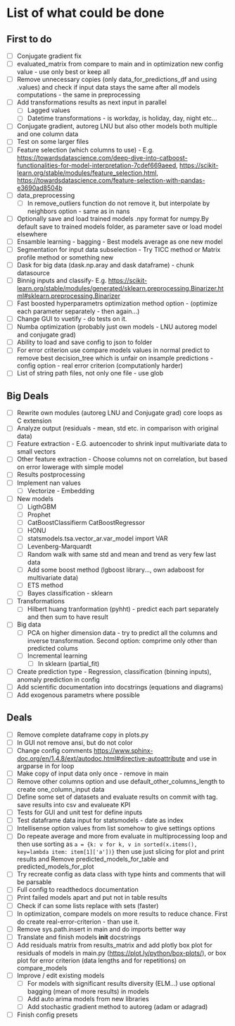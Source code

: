 # List of what could be done

## First to do

- [ ] Conjugate gradient fix
- [ ] evaluated_matrix from compare to main and in optimization new config value - use only best or keep all
- [ ] Remove unnecessary copies (only data_for_predictions_df and using .values) and check if input data stays the same after all models computations - the same in preprocessing
- [ ] Add transformations results as next input in parallel
  - [ ] Lagged values
  - [ ] Datetime transformations - is workday, is holiday, day, night etc...
- [ ] Conjugate gradient, autoreg LNU but also other models both multiple and one column data
- [ ] Test on some larger files
- [ ] Feature selection (which columns to use) - E.g. https://towardsdatascience.com/deep-dive-into-catboost-functionalities-for-model-interpretation-7cdef669aeed, https://scikit-learn.org/stable/modules/feature_selection.html, https://towardsdatascience.com/feature-selection-with-pandas-e3690ad8504b
- [ ] data_preprocessing
  - [ ] In remove_outliers function do not remove it, but interpolate by neighbors option - same as in nans
- [ ] Optionally save and load trained models .npy format for numpy.By default save to trained models folder, as parameter save or load model elsewhere
- [ ] Ensamble learning - bagging - Best models average as one new model
- [ ] Segmentation for input data subselection - Try TICC method or Matrix profile method or something new
- [ ] Dask for big data (dask.np.aray and dask dataframe) - chunk datasource
- [ ] Binnig inputs and classify- E.g. https://scikit-learn.org/stable/modules/generated/sklearn.preprocessing.Binarizer.html#sklearn.preprocessing.Binarizer
- [ ] Fast boosted hyperparametrs optimization method option - (optimize each parameter separately - then again...)
- [ ] Change GUI to vuetify - do tests on it.
- [ ] Numba optimization (probably just own models - LNU autoreg model and conjugate grad)
- [ ] Ability to load and save config to json to folder
- [ ] For error criterion use compare models values in normal predict to remove best decision_tree which is unfair on insample predictions - config option - real error criterion (computationly harder)
- [ ] List of string path files, not only one file - use glob

## Big Deals

- [ ] Rewrite own modules (autoreg LNU and Conjugate grad) core loops as C extension
- [ ] Analyze output (residuals - mean, std etc. in comparison with original data)
- [ ] Feature extraction - E.G. autoencoder to shrink input multivariate data to small vectors
- [ ] Other feature extraction - Choose columns not on correlation, but based on error lowerage with simple model
- [ ] Results postprocessing
- [ ] Implement nan values
  - [ ] Vectorize - Embedding
- [ ] New models
  - [ ] LigthGBM
  - [ ] Prophet
  - [ ] CatBoostClassifierm CatBoostRegressor
  - [ ] HONU
  - [ ] statsmodels.tsa.vector_ar.var_model import VAR
  - [ ] Levenberg-Marquardt
  - [ ] Random walk with same std and mean and trend as very few last data
  - [ ] Add some boost method (lgboost library..., own adaboost for multivariate data)
  - [ ] ETS method
  - [ ] Bayes classification - sklearn
- [ ] Transformations
  - [ ] Hilbert huang tranformation (pyhht) - predict each part separately and then sum to have result
- [ ] Big data
  - [ ] PCA on higher dimension data - try to predict all the columns and inverse transformation. Second option: comprime only other than predicted colums
  - [ ] Incremental learning
    - [ ] In sklearn (partial_fit)
- [ ] Create prediction type - Regression, classification (binning inputs), anomaly prediction in config
- [ ] Add scientific documentation into docstrings (equations and diagrams)
- [ ] Add exogenous parametrs where possible

## Deals

- [ ] Remove complete dataframe copy in plots.py
- [ ] In GUI not remove ansi, but do not color
- [ ] Change config comments https://www.sphinx-doc.org/en/1.4.8/ext/autodoc.html#directive-autoattribute and use in argparse in for loop
- [ ] Make copy of input data only once - remove in main
- [ ] Remove other columns option and use default_other_columns_length to create one_column_input data
- [ ] Define some set of datasets and evaluate results on commit with tag. save results into csv and evalueate KPI
- [ ] Tests for GUI and unit test for define inputs
- [ ] Test dataframe data input for statsmodels - date as index
- [ ] Intellisense option values from list somehow to give settings options
- [ ] Do repeate average and more from evaluate in multiprocessing loop and then use sorting as `a = {k: v for k, v in sorted(x.items(), key=lambda item: item[1]['a'])}` then use just slicing for plot and print results and Remove predicted_models_for_table and predicted_models_for_plot
- [ ] Try recreate config as data class with type hints and comments that will be parsable
- [ ] Full config to readthedocs documentation
- [ ] Print failed models apart and put not in table results
- [ ] Check if can some lists replace with sets (faster)
- [ ] In optimization, compare models on more results to reduce chance. First do create real-error-criterion - than use it.
- [ ] Remove sys.path.insert in main and do imports better way
- [ ] Translate and finish models **init** docstrings
- [ ] Add residuals matrix from results_matrix and add plotly box plot for residuals of models in main.py (https://plot.ly/python/box-plots/), or box plot for error criterion (data lengths and for repetitions) on compare_models
- [ ] Improve / edit existing models
  - [ ] For models with significant results diversity (ELM...) use optional bagging (mean of more results) in models
  - [ ] Add auto arima models from new libraries
  - [ ] Add stochastic gradient method to autoreg (adam or adagrad)
- [ ] Finish config presets
